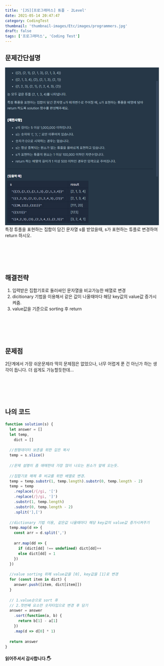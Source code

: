 ```yaml
---
title: '[JS][프로그래머스] 튜플 - 2Level'
date: 2021-05-14 20:47:47
category: CodingTest
thumbnail: 'thumbnail-images/Etc/images/programmers.jpg'
draft: false
tags: ['프로그래머스', 'Coding Test']
---
```


## 문제간단설명

![](./images/tuple.png)
특정 튜플을 표현하는 집합이 담긴 문자열 s를 받았을때, s가 표현하는 튜플로 변경하여 return 하시오.

<br>
<br>
<br>
<br>

## 해결전략

1. 입력받은 집합기호로 둘러싸인 문자열을 비교가능한 배열로 변경
2. dicitionary 기법을 이용해서 같은 값이 나올때마다 해당 key값의 value값 증가시켜줌.
3. value값을 기준으로 sorting 후 return

<br>
<br>
<br>
<br>

## 문제점

2단계에서 가장 쉬운문제라 딱히 문제점은 없었으나, 너무 어렵게 푼 건 아닌가 하는 생각이 듭니다. 더 쉽게도 가능할듯한데...

<br>
<br>
<br>
<br>

## 나의 코드

```javascript
function solution(s) {
  let answer = []
  let temp,
    dict = []

  //원형데이터 보존을 위한 깊은 복사
  temp = s.slice()

  //문제 설명이 좀 애매한데 가장 많이 나오는 원소가 앞에 오는듯.

  //집합기호 해체 후 비교를 위한 배열로 변경.
  temp = temp.substr(1, temp.length).substr(0, temp.length - 2)
  temp = temp
    .replace(/{/gi, '[')
    .replace(/}/gi, ']')
    .substr(1, temp.length)
    .substr(0, temp.length - 2)
    .split('],[')

  //dictionary 기법 이용, 같은값 나올때마다 해당 key값의 value값 증가시켜주기
  temp.map(d => {
    const arr = d.split(',')

    arr.map(dd => {
      if (dict[dd] !== undefined) dict[dd]++
      else dict[dd] = 1
    })
  })

  //value sorting 위해 value값을 [0], key값을 [1]로 변경
  for (const item in dict) {
    answer.push([item, dict[item]])
  }

  // 1.value순으로 sort 후
  // 2.첫번째 요소만 숫자타입으로 변경 후 담기
  answer = answer
    .sort(function(a, b) {
      return b[1] - a[1]
    })
    .map(d => d[0] * 1)

  return answer
}
```

#### 읽어주셔서 감사합니다.🖐
